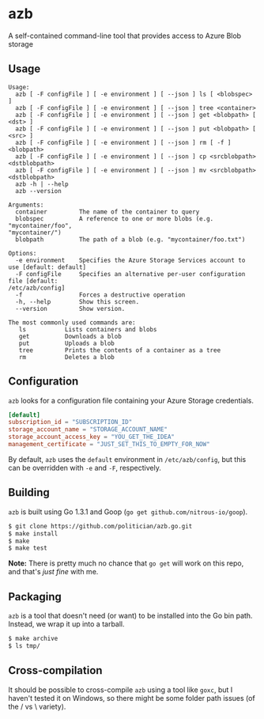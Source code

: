 azb
===

A self-contained command-line tool that provides access to Azure Blob storage

## Usage

```
Usage:
  azb [ -F configFile ] [ -e environment ] [ --json ] ls [ <blobspec> ] 
  azb [ -F configFile ] [ -e environment ] [ --json ] tree <container>
  azb [ -F configFile ] [ -e environment ] [ --json ] get <blobpath> [ <dst> ]
  azb [ -F configFile ] [ -e environment ] [ --json ] put <blobpath> [ <src> ]
  azb [ -F configFile ] [ -e environment ] [ --json ] rm [ -f ] <blobpath>
  azb [ -F configFile ] [ -e environment ] [ --json ] cp <srcblobpath> <dstblobpath>
  azb [ -F configFile ] [ -e environment ] [ --json ] mv <srcblobpath> <dstblobpath>
  azb -h | --help
  azb --version

Arguments:
  container     	The name of the container to query
  blobspec      	A reference to one or more blobs (e.g. "mycontainer/foo", 
"mycontainer/")
  blobpath			The path of a blob (e.g. "mycontainer/foo.txt")

Options:
  -e environment    Specifies the Azure Storage Services account to use [default: default]
  -F configFile  	Specifies an alternative per-user configuration file [default: 
/etc/azb/config]
  -f                Forces a destructive operation
  -h, --help     	Show this screen.
  --version     	Show version.

The most commonly used commands are:
   ls         	Lists containers and blobs
   get          Downloads a blob
   put          Uploads a blob
   tree         Prints the contents of a container as a tree
   rm           Deletes a blob
```

## Configuration

`azb` looks for a configuration file containing your Azure Storage credentials.

```TOML
[default]
subscription_id = "SUBSCRIPTION_ID"
storage_account_name = "STORAGE_ACCOUNT_NAME"
storage_account_access_key = "YOU_GET_THE_IDEA"
management_certificate = "JUST_SET_THIS_TO_EMPTY_FOR_NOW"
```

By default, `azb` uses the `default` environment in `/etc/azb/config`, but this can be 
overridden with `-e` and `-F`, respectively.

## Building

`azb` is built using Go 1.3.1 and Goop (`go get github.com/nitrous-io/goop`).

```Bash
$ git clone https://github.com/politician/azb.go.git
$ make install
$ make
$ make test
```

**Note:** There is pretty much no chance that `go get` will work on this repo, and that's _just fine_ with me.

## Packaging

`azb` is a tool that doesn't need (or want) to be installed into the Go bin path.  Instead, we wrap it up into a tarball.

```Bash
$ make archive
$ ls tmp/
```

## Cross-compilation

It should be possible to cross-compile `azb` using a tool like `goxc`, but I haven't tested it on Windows, so there might be some folder path issues (of the / vs \ variety).
